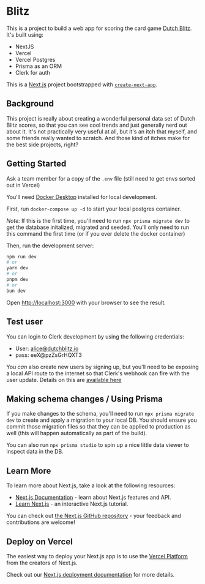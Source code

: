 # Blitz

This is a project to build a web app for scoring the card game [Dutch Blitz](https://en.wikipedia.org/wiki/Dutch_Blitz). It's built using:

- NextJS
- Vercel
- Vercel Postgres
- Prisma as an ORM
- Clerk for auth

This is a [Next.js](https://nextjs.org/) project bootstrapped with [`create-next-app`](https://github.com/vercel/next.js/tree/canary/packages/create-next-app).

## Background

This project is really about creating a wonderful personal data set of Dutch Blitz scores, so that you can see cool trends and just generally nerd out about it. It's not practically very useful at all, but it's an itch that myself, and some friends really wanted to scratch. And those kind of itches make for the best side projects, right?

## Getting Started

Ask a team member for a copy of the `.env` file (still need to get envs sorted out in Vercel)

You'll need [Docker Desktop](https://www.docker.com/products/docker-desktop/) installed for local development.

First, run `docker-compose up -d` to start your local postgres container.

_Note:_ If this is the first time, you'll need to run `npx prisma migrate dev` to get the database initalized, migrated and seeded. You'll only need to run this command the first time (or if you ever delete the docker container)

Then, run the development server:

```bash
npm run dev
# or
yarn dev
# or
pnpm dev
# or
bun dev
```

Open [http://localhost:3000](http://localhost:3000) with your browser to see the result.

## Test user

You can login to Clerk development by using the following credentials:

- User: alice@dutchblitz.io
- pass: eeX@pzZsGrHQXT3

You _can_ also create new users by signing up, but you'll need to be exposing a local API route to the internet so that Clerk's webhook can fire with the user update. Details on this are [available here](https://ngrok.com/docs/integrations/clerk/webhooks/)

## Making schema changes / Using Prisma

If you make changes to the schema, you'll need to run `npx prisma migrate dev` to create and apply a migration to your local DB. You should ensure you commit those migration files so that they can be applied to production as well (this will happen automatically as part of the build).

You can also run `npx prisma studio` to spin up a nice little data viewer to inspect data in the DB.

## Learn More

To learn more about Next.js, take a look at the following resources:

- [Next.js Documentation](https://nextjs.org/docs) - learn about Next.js features and API.
- [Learn Next.js](https://nextjs.org/learn) - an interactive Next.js tutorial.

You can check out [the Next.js GitHub repository](https://github.com/vercel/next.js/) - your feedback and contributions are welcome!

## Deploy on Vercel

The easiest way to deploy your Next.js app is to use the [Vercel Platform](https://vercel.com/new?utm_medium=default-template&filter=next.js&utm_source=create-next-app&utm_campaign=create-next-app-readme) from the creators of Next.js.

Check out our [Next.js deployment documentation](https://nextjs.org/docs/deployment) for more details.
